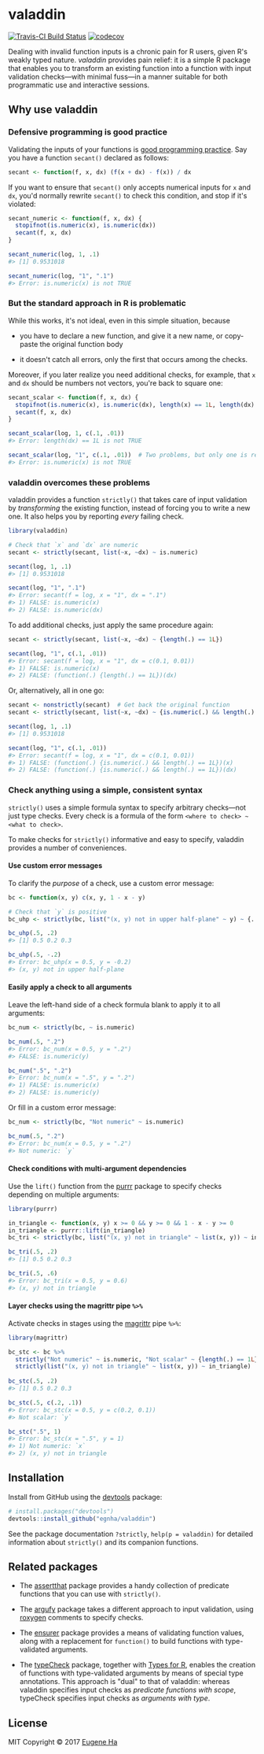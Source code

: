 # valaddin

[![Travis-CI Build Status](https://travis-ci.org/egnha/valaddin.svg?branch=master)](https://travis-ci.org/egnha/valaddin)
[![codecov](https://codecov.io/gh/egnha/valaddin/branch/master/graph/badge.svg)](https://codecov.io/gh/egnha/valaddin)

Dealing with invalid function inputs is a chronic pain for R users, given R's 
weakly typed nature. _valaddin_ provides pain relief: it is a simple R package 
that enables you to transform an existing function into a function with input
validation checks—with minimal fuss—in a manner suitable for both programmatic
use and interactive sessions.

## Why use valaddin

### Defensive programming is good practice

Validating the inputs of your functions is [good programming
practice](http://adv-r.had.co.nz/Exceptions-Debugging.html#defensive-programming).
Say you have a function `secant()` declared as follows:

```R
secant <- function(f, x, dx) (f(x + dx) - f(x)) / dx
```

If you want to ensure that `secant()` only accepts numerical inputs for `x` and
`dx`, you'd normally rewrite `secant()` to check this condition, and stop if
it's violated:

```R
secant_numeric <- function(f, x, dx) {
  stopifnot(is.numeric(x), is.numeric(dx))
  secant(f, x, dx)
}

secant_numeric(log, 1, .1)
#> [1] 0.9531018

secant_numeric(log, "1", ".1")
#> Error: is.numeric(x) is not TRUE
```

### But the standard approach in R is problematic

While this works, it's not ideal, even in this simple situation, because

* you have to declare a new function, and give it a new name, or copy-paste the
original function body

* it doesn't catch all errors, only the first that occurs among the checks.

Moreover, if you later realize you need additional checks, for example, that `x`
and `dx` should be numbers not vectors, you're back to square one:

```R
secant_scalar <- function(f, x, dx) {
  stopifnot(is.numeric(x), is.numeric(dx), length(x) == 1L, length(dx) == 1L)
  secant(f, x, dx)
}

secant_scalar(log, 1, c(.1, .01))
#> Error: length(dx) == 1L is not TRUE

secant_scalar(log, "1", c(.1, .01))  # Two problems, but only one is reported
#> Error: is.numeric(x) is not TRUE
```

### valaddin overcomes these problems

valaddin provides a function `strictly()` that takes care of input validation by
_transforming_ the existing function, instead of forcing you to write a new one.
It also helps you by reporting _every_ failing check.

```R
library(valaddin)

# Check that `x` and `dx` are numeric
secant <- strictly(secant, list(~x, ~dx) ~ is.numeric)

secant(log, 1, .1)
#> [1] 0.9531018

secant(log, "1", ".1")
#> Error: secant(f = log, x = "1", dx = ".1")
#> 1) FALSE: is.numeric(x)
#> 2) FALSE: is.numeric(dx)
```

To add additional checks, just apply the same procedure again:

```R
secant <- strictly(secant, list(~x, ~dx) ~ {length(.) == 1L})

secant(log, "1", c(.1, .01))
#> Error: secant(f = log, x = "1", dx = c(0.1, 0.01))
#> 1) FALSE: is.numeric(x)
#> 2) FALSE: (function(.) {length(.) == 1L})(dx)
```

Or, alternatively, all in one go:

```R
secant <- nonstrictly(secant)  # Get back the original function
secant <- strictly(secant, list(~x, ~dx) ~ {is.numeric(.) && length(.) == 1L})

secant(log, 1, .1)
#> [1] 0.9531018

secant(log, "1", c(.1, .01))
#> Error: secant(f = log, x = "1", dx = c(0.1, 0.01))
#> 1) FALSE: (function(.) {is.numeric(.) && length(.) == 1L})(x)
#> 2) FALSE: (function(.) {is.numeric(.) && length(.) == 1L})(dx)
```

### Check anything using a simple, consistent syntax

`strictly()` uses a simple formula syntax to specify arbitrary checks—not
just type checks. Every check is a formula of the form `<where to check> ~ <what
to check>`.

To make checks for `strictly()` informative and easy to specify, valaddin
provides a number of conveniences.

#### Use custom error messages

To clarify the _purpose_ of a check, use a custom error message:

```R
bc <- function(x, y) c(x, y, 1 - x - y)

# Check that `y` is positive
bc_uhp <- strictly(bc, list("(x, y) not in upper half-plane" ~ y) ~ {. > 0})

bc_uhp(.5, .2)
#> [1] 0.5 0.2 0.3

bc_uhp(.5, -.2)
#> Error: bc_uhp(x = 0.5, y = -0.2)
#> (x, y) not in upper half-plane
```

#### Easily apply a check to all arguments

Leave the left-hand side of a check formula blank to apply it to all arguments:

```R
bc_num <- strictly(bc, ~ is.numeric)

bc_num(.5, ".2")
#> Error: bc_num(x = 0.5, y = ".2")
#> FALSE: is.numeric(y)

bc_num(".5", ".2")
#> Error: bc_num(x = ".5", y = ".2")
#> 1) FALSE: is.numeric(x)
#> 2) FALSE: is.numeric(y)
```

Or fill in a custom error message:

```R
bc_num <- strictly(bc, "Not numeric" ~ is.numeric)

bc_num(.5, ".2")
#> Error: bc_num(x = 0.5, y = ".2")
#> Not numeric: `y`
```

#### Check conditions with multi-argument dependencies

Use the `lift()` function from the [purrr](https://github.com/hadley/purrr)
package to specify checks depending on multiple arguments:

```R
library(purrr)

in_triangle <- function(x, y) x >= 0 && y >= 0 && 1 - x - y >= 0
in_triangle <- purrr::lift(in_triangle)
bc_tri <- strictly(bc, list("(x, y) not in triangle" ~ list(x, y)) ~ in_triangle)

bc_tri(.5, .2)
#> [1] 0.5 0.2 0.3

bc_tri(.5, .6)
#> Error: bc_tri(x = 0.5, y = 0.6)
#> (x, y) not in triangle
```

#### Layer checks using the magrittr pipe `%>%`

Activate checks in stages using the
[magrittr](https://github.com/tidyverse/magrittr) pipe `%>%`:

```R
library(magrittr)

bc_stc <- bc %>%
  strictly("Not numeric" ~ is.numeric, "Not scalar" ~ {length(.) == 1L}) %>%
  strictly(list("(x, y) not in triangle" ~ list(x, y)) ~ in_triangle)
                   
bc_stc(.5, .2)
#> [1] 0.5 0.2 0.3

bc_stc(.5, c(.2, .1))
#> Error: bc_stc(x = 0.5, y = c(0.2, 0.1))
#> Not scalar: `y`

bc_stc(".5", 1)
#> Error: bc_stc(x = ".5", y = 1)
#> 1) Not numeric: `x`
#> 2) (x, y) not in triangle
```

## Installation

Install from GitHub using the [devtools](https://github.com/hadley/devtools)
package:

```R
# install.packages("devtools")
devtools::install_github("egnha/valaddin")
```

See the package documentation `?strictly`, `help(p = valaddin)` for detailed 
information about `strictly()` and its companion functions.

## Related packages

* The [assertthat](https://github.com/hadley/assertthat) package provides a 
handy collection of predicate functions that you can use with `strictly()`.

* The [argufy](https://github.com/gaborcsardi/argufy) package takes a different 
approach to input validation, using
[roxygen](https://github.com/klutometis/roxygen) comments to specify checks.

* The [ensurer](https://github.com/smbache/ensurer) package provides a means of 
validating function values, along with a replacement for `function()` to build 
functions with type-validated arguments.

* The [typeCheck](https://github.com/jimhester/typeCheck) package, together with
[Types for R](https://github.com/jimhester/types), enables the creation of 
functions with type-validated arguments by means of special type annotations.
This approach is "dual" to that of valaddin: whereas valaddin specifies input
checks as _predicate functions with scope_, typeCheck specifies input checks as
_arguments with type_.

## License

MIT Copyright © 2017 [Eugene Ha](https://github.com/egnha)
